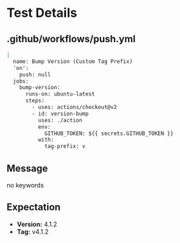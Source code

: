 # Test Details
## .github/workflows/push.yml
```YAML
|
  name: Bump Version (Custom Tag Prefix)
  'on':
    push: null
  jobs:
    bump-version:
      runs-on: ubuntu-latest
      steps:
        - uses: actions/checkout@v2
        - id: version-bump
          uses: ./action
          env:
            GITHUB_TOKEN: ${{ secrets.GITHUB_TOKEN }}
          with:
            tag-prefix: v

```
## Message
no keywords
## Expectation
- **Version:** 4.1.2
- **Tag:** v4.1.2